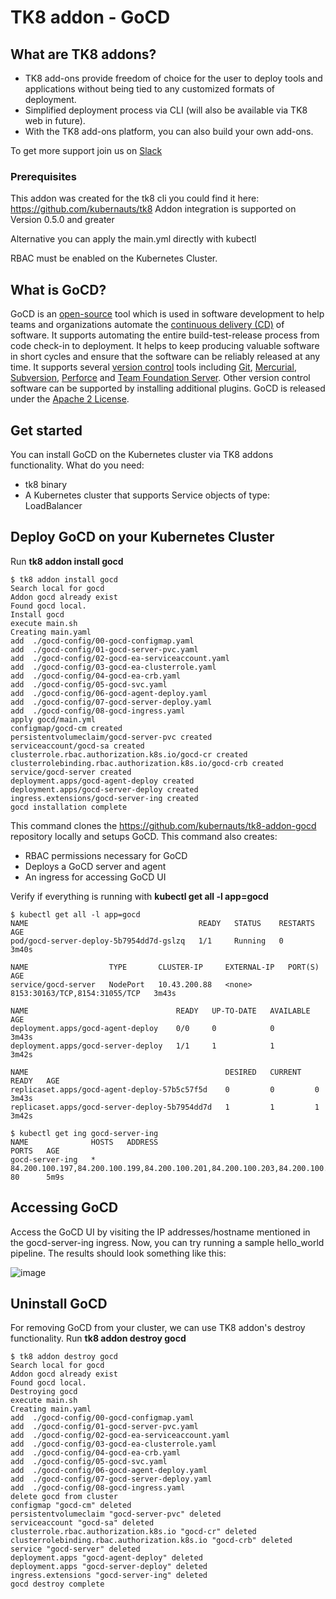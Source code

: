 # TK8 addon - GoCD

## What are TK8 addons?

- TK8 add-ons provide freedom of choice for the user to deploy tools and applications without being tied to any customized formats of deployment.
- Simplified deployment process via CLI (will also be available via TK8 web in future).
- With the TK8 add-ons platform, you can also build your own add-ons.

To get more support join us on [Slack](https://kubernauts-slack-join.herokuapp.com)

### Prerequisites

This addon was created for the tk8 cli you could find it here: https://github.com/kubernauts/tk8
Addon integration is supported on Version 0.5.0 and greater

Alternative you can apply the main.yml directly with kubectl

RBAC must be enabled on the Kubernetes Cluster.

## What is GoCD?

GoCD is an [open-source](https://en.wikipedia.org/wiki/Open-source_software) tool which is used in software development to help teams and organizations automate the [continuous delivery (CD)](https://en.wikipedia.org/wiki/Continuous_delivery) of software. It supports automating the entire build-test-release process from code check-in to deployment. It helps to keep producing valuable software in short cycles and ensure that the software can be reliably released at any time. It supports several [version control](https://en.wikipedia.org/wiki/Version_control) tools including [Git](https://en.wikipedia.org/wiki/Git_(software)), [Mercurial](https://en.wikipedia.org/wiki/Mercurial), [Subversion](https://en.wikipedia.org/wiki/Subversion_(software)), [Perforce](https://en.wikipedia.org/wiki/Perforce) and [Team Foundation Server](https://en.wikipedia.org/wiki/Team_Foundation_Server). Other version control software can be supported by installing additional plugins. GoCD is released under the [Apache 2 License](https://en.wikipedia.org/wiki/Apache_License).

## Get started

You can install GoCD on the Kubernetes cluster via TK8 addons functionality. What do you need:
- tk8 binary
- A Kubernetes cluster that supports Service objects of type: LoadBalancer

## Deploy GoCD on your Kubernetes Cluster

Run **tk8 addon install gocd**

    $ tk8 addon install gocd
    Search local for gocd
    Addon gocd already exist
    Found gocd local.
    Install gocd
    execute main.sh
    Creating main.yaml
    add  ./gocd-config/00-gocd-configmap.yaml
    add  ./gocd-config/01-gocd-server-pvc.yaml
    add  ./gocd-config/02-gocd-ea-serviceaccount.yaml
    add  ./gocd-config/03-gocd-ea-clusterrole.yaml
    add  ./gocd-config/04-gocd-ea-crb.yaml
    add  ./gocd-config/05-gocd-svc.yaml
    add  ./gocd-config/06-gocd-agent-deploy.yaml
    add  ./gocd-config/07-gocd-server-deploy.yaml
    add  ./gocd-config/08-gocd-ingress.yaml
    apply gocd/main.yml
    configmap/gocd-cm created
    persistentvolumeclaim/gocd-server-pvc created
    serviceaccount/gocd-sa created
    clusterrole.rbac.authorization.k8s.io/gocd-cr created
    clusterrolebinding.rbac.authorization.k8s.io/gocd-crb created
    service/gocd-server created
    deployment.apps/gocd-agent-deploy created
    deployment.apps/gocd-server-deploy created
    ingress.extensions/gocd-server-ing created
    gocd installation complete
    
This command clones the https://github.com/kubernauts/tk8-addon-gocd repository locally and setups GoCD. This command also creates:
- RBAC permissions necessary for GoCD
- Deploys a GoCD server and agent
- An ingress for accessing GoCD UI

Verify if everything is running with **kubectl get all -l app=gocd**
    
    $ kubectl get all -l app=gocd
    NAME                                      READY   STATUS    RESTARTS   AGE
    pod/gocd-server-deploy-5b7954dd7d-gslzq   1/1     Running   0          3m40s
     
    NAME                  TYPE       CLUSTER-IP     EXTERNAL-IP   PORT(S)                         AGE
    service/gocd-server   NodePort   10.43.200.88   <none>        8153:30163/TCP,8154:31055/TCP   3m43s
     
    NAME                                 READY   UP-TO-DATE   AVAILABLE   AGE
    deployment.apps/gocd-agent-deploy    0/0     0            0           3m43s
    deployment.apps/gocd-server-deploy   1/1     1            1           3m42s
     
    NAME                                            DESIRED   CURRENT   READY   AGE
    replicaset.apps/gocd-agent-deploy-57b5c57f5d    0         0         0       3m43s
    replicaset.apps/gocd-server-deploy-5b7954dd7d   1         1         1       3m42s
     
    $ kubectl get ing gocd-server-ing
    NAME              HOSTS   ADDRESS                                                                      PORTS   AGE
    gocd-server-ing   *       84.200.100.197,84.200.100.199,84.200.100.201,84.200.100.203,84.200.100.205   80      5m9s

## Accessing GoCD

Access the GoCD UI by visiting the IP addresses/hostname mentioned in the gocd-server-ing ingress. Now, you can try running a sample hello_world pipeline. The results should look something like this:

![image](https://user-images.githubusercontent.com/38726510/56271113-fbd8f880-60f7-11e9-9284-36e9778285d9.png)

## Uninstall GoCD

For removing GoCD from your cluster, we can use TK8 addon's destroy functionality. Run **tk8 addon destroy gocd**
    
    $ tk8 addon destroy gocd
    Search local for gocd
    Addon gocd already exist
    Found gocd local.
    Destroying gocd
    execute main.sh
    Creating main.yaml
    add  ./gocd-config/00-gocd-configmap.yaml
    add  ./gocd-config/01-gocd-server-pvc.yaml
    add  ./gocd-config/02-gocd-ea-serviceaccount.yaml
    add  ./gocd-config/03-gocd-ea-clusterrole.yaml
    add  ./gocd-config/04-gocd-ea-crb.yaml
    add  ./gocd-config/05-gocd-svc.yaml
    add  ./gocd-config/06-gocd-agent-deploy.yaml
    add  ./gocd-config/07-gocd-server-deploy.yaml
    add  ./gocd-config/08-gocd-ingress.yaml
    delete gocd from cluster
    configmap "gocd-cm" deleted
    persistentvolumeclaim "gocd-server-pvc" deleted
    serviceaccount "gocd-sa" deleted
    clusterrole.rbac.authorization.k8s.io "gocd-cr" deleted
    clusterrolebinding.rbac.authorization.k8s.io "gocd-crb" deleted
    service "gocd-server" deleted
    deployment.apps "gocd-agent-deploy" deleted
    deployment.apps "gocd-server-deploy" deleted
    ingress.extensions "gocd-server-ing" deleted
    gocd destroy complete
